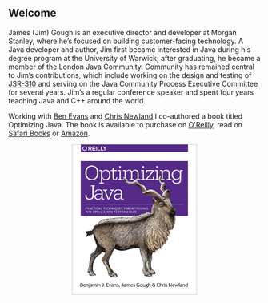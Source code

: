 ## Welcome 

James (Jim) Gough is an executive director and developer at Morgan Stanley, where he’s focused on building customer-facing technology. 
A Java developer and author, Jim first became interested in Java during his degree program at the University of Warwick; after graduating, he became a member of the London Java Community. 
Community has remained central to Jim’s contributions, which include working on the design and testing of [JSR-310](https://jcp.org/en/jsr/detail?id=310) and serving on the Java Community Process Executive Committee for several years.
Jim’s a regular conference speaker and spent four years teaching Java and C++ around the world.

Working with [Ben Evans](https://twitter.com/kittylyst) and [Chris Newland](https://www.chrisnewland.com) I co-authored a book titled Optimizing Java. 
The book is available to purchase on [O'Reilly](http://shop.oreilly.com/product/0636920042983.do), 
read on [Safari Books](https://www.safaribooksonline.com/library/view/optimizing-java/9781492039259/) 
or [Amazon](https://www.amazon.com/Optimizing-Java-Techniques-Application-Performance/dp/1492025798/ref=sr_1_1?ie=UTF8&qid=1526027489&sr=8-1&keywords=optimizing+java).

<p align="center">
<img src="assets/images/optimizing-cover.jpg" width="250" height="300">
</p>
